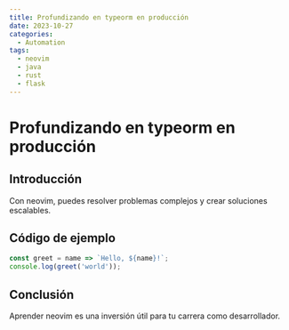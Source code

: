 ```yaml
---
title: Profundizando en typeorm en producción
date: 2023-10-27
categories:
  - Automation
tags:
  - neovim
  - java
  - rust
  - flask
---
```


# Profundizando en typeorm en producción

## Introducción

Con neovim, puedes resolver problemas complejos y crear soluciones escalables.

## Código de ejemplo

```javascript
const greet = name => `Hello, ${name}!`;
console.log(greet('world'));
```

## Conclusión

Aprender neovim es una inversión útil para tu carrera como desarrollador.